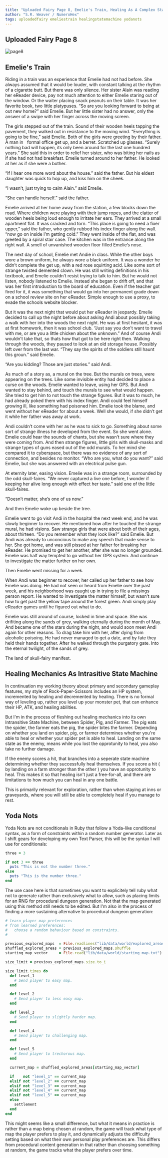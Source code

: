 ```yaml
---
title: "Uploaded Fairy Page 8, Emelie's Train, Healing As A Complex State Machine, Yoda Nots Conditionals"
author: "S.R. Weaver / NumeroHex"
tags: uploadedfairy emeliestrain healingstatemachine yodanots
---
```

## Uploaded Fairy Page 8
![page8](https://raw.githubusercontent.com/LWFlouisa/UFBlog/refs/heads/main/images/Pages/page8.jpg)

## Emelie's Train
Riding in a train was an experience that Emelie had not had before. She always assumed that it would be louder, with constant talking at the rhythm of a cigarette butt. But there was only silence. Her sister Alain was reading her eReader device, pay not much attention to either Emelie staring out of the window. Or the waiter placing snack peanuts on their table. It was her favorite book, two little platypuses. “So are you looking forward to being at out new home?” said Emelie. But her little sister had no answer, only the answer of a swipe with her finger across the moving screen.

The girls stepped out of the train. Sound of their wooden heels tapping the pavement, they walked out in resistance to the moving wind. “Everything is going to be fine,” said Emelie. Both of the girls were greeting by their father. A man in    formal office get up, and a berret. Scratched up glasses. “Surely nothing bad will happen, its only been around for the last one hundred years.” She said this in order to relief her sister, who was biting her nails as if she had not had breakfast. Emelie turned around to her father. He looked at her as if she were a bother.

“If I hear one more word about the house.” said the father. But his eldest daughter was quick to hop up, and kiss him on the cheek.

“I wasn’t, just trying to calm Alain.” said Emelie.

“She can handle herself.” said the father.

Emelie arrived at her home away from the station, a few blocks down the road. Where children were playing with their jump ropes, and the clatter of wooden heels being loud enough to irritate her ears. They arrived at a small apartment flat. It was cracked and torn. “This place is going to need a fixer upper,” said the father, who gently rubbed his index finger along the wall. “now go on inside I’m getting cold.” They went inside of the flat, and was greeted by a spiral stair case. The kitchen was in the entrance along the right wall. A smell of unvanished wooden floor filled Emelie’s nose.

The next day of school, Emelie met Andie in class. While the other boys wore a brown uniform, he always wore a black uniform. It was a wonder he didn’t complete the get up, with a red rose squirting acid. Like some sort of strange twisted demented clown. He was still writing definitions in his textbook, and Emelie couldn’t resist trying to talk to him. But he would not listen, nobody listened to Emelie. Instead she began to drift off, and that was her first introduction to the board of education. Even if the teacher got fired for it, it was something that would go into her permanent grade down on a school review site on her eReader. Simple enough to use a proxy, to evade the schools website blocker.

But it was the next night that would put her eReader in jeopardy. Emelie decided to call up the night before about asking Andi about possibly taking a walk with her into the woods the next night. He was at first hesitant, it was at first homework, then it was school club. “Just say you don’t want to travel with me, or are you a little chicken about the unknown.” And of course Andi wouldn’t take that, so thats how that got to be here right then. Walking through the woods, they paused to look at an old storage house. Possibly left over from the last war. “They say the spirits of the soldiers still haunt this groun.” said Emelie.

“Are you kidding? Those are just stories.” said Andi.

As much of a story as, a mural on the tree. But the murals on trees, were appearing on the trees. Like some invisible entity had decided to place a curse on the woods. Emelie wanted to leave, using her GPS. But Andi wanted to stay behind, and touch the murals to see what would happen. She tried to get him to not touch the strange figures. But it was to much, he had already poked them with his index finger. Andi could feel himself growing ill, like something had poisoned him. Emelie took the blame, and went without her eReader for about a week. Well she would, if she didn’t get it while her father was away at work.

Andi couldn’t come with her as he was to sick to go. Something about some sort of strange illness he developed from the event. So she went alone. Emelie could hear the sounds of chants, but she wasn’t sure where they were coming from. And then strange figures, little girls with skull-masks and strange types of guns eased out of the odd murals. To her mind she compared it to cyberspace, but there was no evidence of any sort of connection, and besides no monitor. “Who are you, what do you want?” said Emelie, but she was answered with an electrical pulse gun.

At eternity later, easing vision. Emelie was in a strange room, surrounded by the odd skull-faires. “We never captured a live one before, I wonder if keeping her alive long enough with effect her taste.” said one of the little skull-faires.

“Doesn’t matter, she’s one of us now.”

And then Emelie woke up beside the tree.

Emelie went to go visit Andi in the hospital the next week end, and he was slowly beginner to recover. He mentioned how after he touched the strange mural, he had visions. Saw strange girls that were about both of their ages, about thirteen. “Do you remember what they look like?” said Emelie. But Andi was already to unconcious to make any speech that made sense to her. She got home, and was still pissed at her father for breaking her eReader. He promised to get her another, after she was no longer grounded. Emelie was half way tempted to go without her GPS system. And continue to investigate the matter further on her own.

Then Emelie went missing for a week.

When Andi was beginner to recover, her called up her father to see how Emelie was doing. He had not seen or heard from Emelie over the past week, and his neighborhood was caught up in trying to file a missings person report. He wanted to investigate the matter himself, but wasn’t sure how to get past the yellow tape around the forest green. Andi simply play eReader games until he figured out what to do.

Emelie was still around of course, locked in time and space. She was drifiting along the sands of grey, walking eternally during the month of May. And became one of the stars during the night, and would soon meet Andi again for other reasons. To drag take him with her, after dying from alcoholic poisoing. He had never managed to get a date, and by fate they held their hands together. After he walked through the purgatory gate. Into the eternal twilight, of the sands of grey.

The land of skull-fairy manifest.

## Healing Mechanics As Intrasitive State Machine
In continuation my working theory about primary and secondary gameplay features, my style of Rock-Paper-Scissors includes an HP system, incremented by healing and decremented by healing. There is no formal way of leveling up, rather you level up your monster pet, that can enhance their HP, ATK, and healing abilities.

But I'm in the process of fleshing out healing mechanics into its own Intransitive State Machine, between Spider, Pig, and Farmer. The pig eats the spider, the farmer eats the pig, the spider bites the farmer. Depending on whether you land on spider, pig, or farmer determines whether you're able to heal or whether your spider pet is able to heal. Landing on the same state as the enemy, means while you lost the opprotunity to heal, you also take no further damage.

If the enemy scores a hit, that branches into a seperate state machine determining whether they successfully heal themselves. If you score a hit ( by landing on a farm stronger than the other ) you have an opprotunity to heal. This makes it so that healing isn't just a free-for-all, and there are limitations to how much you can heal in any one battle.

This is primarily relevant for exploration, rather than when staying at inns or graveyards, where you will still be able to completely heal if you manage to rest.

## Yoda Nots
Yoda Nots are not conditionals in Ruby that follow a Yoda-like conditional syntax, as a form of constraints within a random number generator. Later as I shift gears for developing my own Text Parser, this will be the syntax I will use for conditionals:

~~~ruby
three = 3

if not 3 == three
  puts "This is not the number three."
else
  puts "This is the number three."
end
~~~

The use case here is that sometimes you want to explicitely tell ruby what not to generate rather than exclusively what to allow, such as placing limits for an RNG for procedural dungeon generation. Not that the map generated using this method still needs to be edited. But I'm also in the process of finding a more sustaining alternative to procedural dungeon generation:

~~~ruby
# learn player map preferences
# from learned preferences:
#   choose a random behaviour based on constraints.
#

previous_explored_maps  = File.readlines("lib/data/world/explored_areas.txt")
shuffled_explored_areas = previous_explored_maps.shuffle
starting_map_vector     = File.read("lib/data/world/starting_map.txt").strip.to_i

size_limit = previous_explored_maps.size.to_i

size_limit.times do
  def level_1
    # Send player to easy map.
  end

  def level_2
    # Send player to less easy map.
  end

  def level_3
    # Send player to slightly harder map.
  end

  def level_4
    # Send player to challenging map.
  end

  def level_5
    # Send player to trechorous map.
  end

  current_map = shuffled_explored_areas[starting_map_vector]

  if    not "level_1" == current_map
  elsif not "level_2" == current_map
  elsif not "level_3" == current_map
  elsif not "level_4" == current_map
  elsif not "level_5" == current_map
  else
    settlement
  end
end
~~~

This might seems like a small difference, but what it means in practice is rather than a map being chosen at random, the game will track what type of map the player prefers to play it, and dynamically adjusts the difficulty setting based on what their own personal play preferences are. This differs from procedural content generation in that rather than choosing something at random, the game tracks what the player prefers over time.
